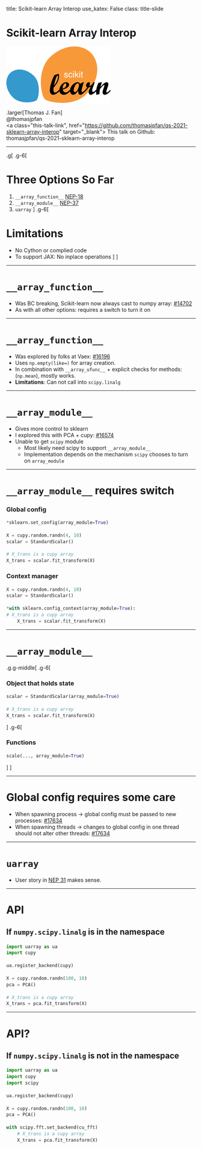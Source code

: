 title: Scikit-learn Array Interop
use_katex: False
class: title-slide

# Scikit-learn Array Interop

![](images/scikit-learn-logo-notext.png)

.larger[Thomas J. Fan]<br>
@thomasjpfan<br>
<a class="this-talk-link", href="https://github.com/thomasjpfan/qs-2021-sklearn-array-interop" target="_blank">
This talk on Github: thomasjpfan/qs-2021-sklearn-array-interop</a>

---

.g[
.g-6[
# Three Options So Far

1. `__array_function__` [NEP-18](https://numpy.org/neps/nep-0018-array-function-protocol.html)
2. `__array_module__` [NEP-37](https://numpy.org/neps/nep-0037-array-module.html)
3. `uarray`
]
.g-6[
# Limitations
- No Cython or complied code
- To support JAX: No inplace operations
]
]

---

# `__array_function__`

- Was BC breaking, Scikit-learn now always cast to numpy array: [#14702](https://github.com/scikit-learn/scikit-learn/pull/14702)
- As with all other options: requires a switch to turn it on

---

# `__array_function__`

- Was explored by folks at Vaex: [#16196](https://github.com/scikit-learn/scikit-learn/pull/16196)
- Uses `np.empty(like=)` for array creation.
- In combination with `__array_ufunc__` + explicit checks for methods: (`np.mean`), mostly works.
- **Limitations**: Can not call into `scipy.linalg`

---

# `__array_module__`

- Gives more control to sklearn
- I explored this with PCA + cupy: [#16574](https://github.com/scikit-learn/scikit-learn/pull/16574)
- Unable to get `scipy` module
    - Most likely need scipy to support `__array_module__`
    - Implementation depends on the mechanism `scipy` chooses to turn on `array_module`

---

# `__array_module__` requires switch

### Global config
```python
*sklearn.set_config(array_module=True)

X = cupy.random.randn(4, 10)
scalar = StandardScalar()

# X_trans is a cupy array
X_trans = scalar.fit_transform(X)
```

### Context manager
```python
X = cupy.random.randn(4, 10)
scalar = StandardScalar()

*with sklearn.config_context(array_module=True):
# X_trans is a cupy array
    X_trans = scalar.fit_transform(X)
```

---

# `__array_module__`

.g.g-middle[
.g-6[
### Object that holds state
```python
scalar = StandardScalar(array_module=True)

# X_trans is a cupy array
X_trans = scalar.fit_transform(X)
```
]
.g-6[
### Functions

```python
scale(..., array_module=True)
```
]
]


---

# Global config requires some care

- When spawning process -> global config must be passed to new processes: [#17634](https://github.com/scikit-learn/scikit-learn/pull/17634)
- When spawning threads -> changes to global config in one thread should not alter other threads: [#17634](https://github.com/scikit-learn/scikit-learn/pull/18736)

---

# `uarray`

- User story in [NEP 31](https://numpy.org/neps/nep-0031-uarray.html) makes sense.

---

# API
## If `numpy.scipy.linalg` is in the namespace

```python
import uarray as ua
import cupy

ua.register_backend(cupy)

X = cupy.random.randn(100, 10)
pca = PCA()

# X_trans is a cupy array
X_trans = pca.fit_transform(X)
```

---

# API?
## If `numpy.scipy.linalg` is not in the namespace

```python
import uarray as ua
import cupy
import scipy

ua.register_backend(cupy)

X = cupy.random.randn(100, 10)
pca = PCA()

with scipy.fft.set_backend(cu_fft)
    # X_trans is a cupy array
    X_trans = pca.fit_transform(X)
```
